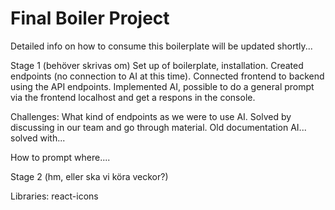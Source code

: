 # Final Boiler Project

Detailed info on how to consume this boilerplate will be updated shortly...

Stage 1 (behöver skrivas om)
Set up of boilerplate, installation. Created endpoints (no connection to AI at this time). Connected frontend to backend using the API endpoints. Implemented AI, possible to do a general prompt via the frontend localhost and get a respons in the console.

Challenges:
What kind of endpoints as we were to use AI. Solved by discussing in our team and go through material.
Old documentation AI... solved with...

How to prompt where....

Stage 2 (hm, eller ska vi köra veckor?)

Libraries: react-icons
